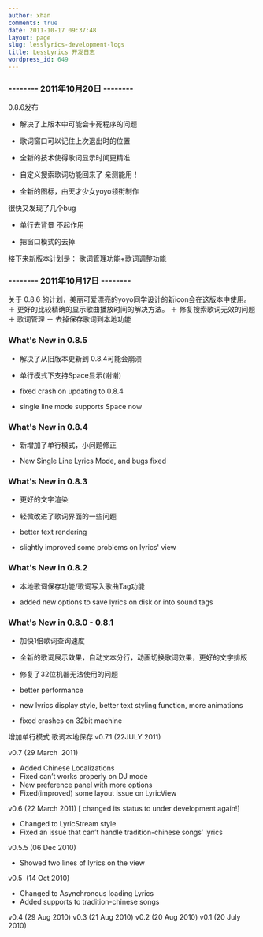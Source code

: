 ```yaml
---
author: xhan
comments: true
date: 2011-10-17 09:37:48
layout: page
slug: lesslyrics-development-logs
title: LessLyrics 开发日志
wordpress_id: 649
---
```


### -------- 2011年10月20日 --------


0.8.6发布



	
  * 解决了上版本中可能会卡死程序的问题

	
  * 歌词窗口可以记住上次退出时的位置

	
  * 全新的技术使得歌词显示时间更精准

	
  * 自定义搜索歌词功能回来了 亲测能用！

	
  * 全新的图标，由天才少女yoyo领衔制作




很快又发现了几个bug








	
  * 单行去背景 不起作用

	
  * 把窗口模式的去掉




接下来新版本计划是： 歌词管理功能+歌词调整功能







### -------- 2011年10月17日 --------


关于 0.8.6 的计划，美丽可爱漂亮的yoyo同学设计的新icon会在这版本中使用。
＋ 更好的比较精确的显示歌曲播放时间的解决方法。
＋ 修复搜索歌词无效的问题
＋ 歌词管理
－ 去掉保存歌词到本地功能


### What's New in 0.8.5





	
  * 解决了从旧版本更新到 0.8.4可能会崩溃

	
  * 单行模式下支持Space显示(谢谢)

	
  * fixed crash on updating to 0.8.4

	
  * single line mode supports Space now




### What's New in 0.8.4





	
  * 新增加了单行模式，小问题修正



	
  * New Single Line Lyrics Mode, and bugs fixed




### What's New in 0.8.3





	
  * 更好的文字渲染

	
  * 轻微改进了歌词界面的一些问题



	
  * better text rendering

	
  * slightly improved some problems on lyrics' view




### What's New in 0.8.2





	
  * 本地歌词保存功能/歌词写入歌曲Tag功能



	
  * added new options to save lyrics on disk or into sound tags




### What's New in 0.8.0 - 0.8.1





	
  * 加快1倍歌词查询速度

	
  * 全新的歌词展示效果，自动文本分行，动画切换歌词效果，更好的文字排版

	
  * 修复了32位机器无法使用的问题



	
  * better performance

	
  * new lyrics display style, better text styling function, more animations

	
  * fixed crashes on 32bit machine


增加单行模式
歌词本地保存
v0.7.1 (22JULY 2011)

v0.7 (29 March  2011)
* Added Chinese Localizations
* Fixed can’t works properly on DJ mode
* New preference panel with more options
* Fixed(improved) some layout issue on LyricView

v0.6 (22 March 2011)
[ changed its status to under development again!]
* Changed to LyricStream style
* Fixed an issue that can’t handle tradition-chinese songs’ lyrics

v0.5.5 (06 Dec 2010)
* Showed two lines of lyrics on the view

v0.5  (14 Oct 2010)
* Changed to Asynchronous loading Lyrics
* Added supports to tradition-chinese songs

v0.4 (29 Aug 2010)
v0.3 (21 Aug 2010)
v0.2 (20 Aug 2010)
v0.1 (20 July 2010)
